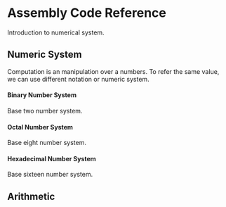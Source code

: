 # Assembly Code Reference

Introduction to numerical system.

## Numeric System

Computation is an manipulation over a numbers. To refer the same value, we can use different notation or numeric system. 

#### Binary Number System

Base two number system.

#### Octal Number System

Base eight number system.

#### Hexadecimal Number System

Base sixteen number system.

## Arithmetic